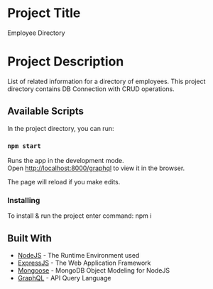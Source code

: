 # Project Title

Employee Directory

# Project Description

List of related information for a directory of employees.
This project directory contains DB Connection with CRUD operations.

## Available Scripts

In the project directory, you can run:

### `npm start`

Runs the app in the development mode.<br />
Open [http://localhost:8000/graphql](http://localhost:8000/graphql) to view it in the browser.

The page will reload if you make edits.

### Installing

To install & run the project enter command: npm i

## Built With

* [NodeJS](https://nodejs.org/en/) - The Runtime Environment used
* [ExpressJS](https://expressjs.com/) - The Web Application Framework
* [Mongoose](https://mongoosejs.com/) - MongoDB Object Modeling for NodeJS
* [GraphQL](https://graphql.org/) - API Query Language

